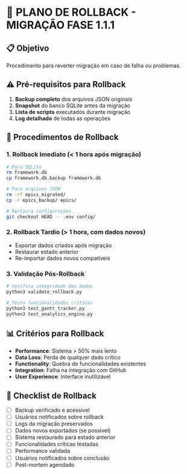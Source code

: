 # 🔄 PLANO DE ROLLBACK - MIGRAÇÃO FASE 1.1.1

## 📋 Objetivo
Procedimento para reverter migração em caso de falha ou problemas.

## ⚠️ Pré-requisitos para Rollback
1. **Backup completo** dos arquivos JSON originais
2. **Snapshot** do banco SQLite antes da migração
3. **Lista de scripts** executados durante migração
4. **Log detalhado** de todas as operações

## 🔧 Procedimentos de Rollback

### 1. Rollback Imediato (< 1 hora após migração)
```bash
# Para SQLite
rm framework.db
cp framework.db.backup framework.db

# Para arquivos JSON
rm -rf epics_migrated/
cp -r epics_backup/ epics/

# Restaura configurações
git checkout HEAD -- .env config/
```

### 2. Rollback Tardio (> 1 hora, com dados novos)
- Exportar dados criados após migração
- Restaurar estado anterior
- Re-importar dados novos compatíveis

### 3. Validação Pós-Rollback
```bash
# Verifica integridade dos dados
python3 validate_rollback.py

# Testa funcionalidades críticas
python3 test_gantt_tracker.py
python3 test_analytics_engine.py
```

## 📊 Critérios para Rollback
- **Performance**: Sistema > 50% mais lento
- **Data Loss**: Perda de qualquer dado crítico
- **Functionality**: Quebra de funcionalidades existentes
- **Integration**: Falha na integração com GitHub
- **User Experience**: Interface inutilizável

## 📝 Checklist de Rollback
- [ ] Backup verificado e acessível
- [ ] Usuários notificados sobre rollback
- [ ] Logs da migração preservados
- [ ] Dados novos exportados (se possível)
- [ ] Sistema restaurado para estado anterior
- [ ] Funcionalidades críticas testadas
- [ ] Performance validada
- [ ] Usuários notificados sobre conclusão
- [ ] Post-mortem agendado
